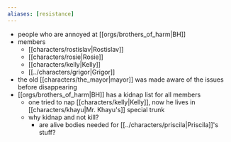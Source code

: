 ```yaml
---
aliases: [resistance]
---
```

- people who are annoyed at [[orgs/brothers_of_harm|BH]]
- members
	- [[characters/rostislav|Rostislav]]
	- [[characters/rosie|Rosie]]
	- [[characters/kelly|Kelly]]
	- [[../characters/grigor|Grigor]]
- the old [[characters/the_mayor|mayor]] was made aware of the issues before disappearing 
- [[orgs/brothers_of_harm|BH]] has a kidnap list for all members
	- one tried to nap [[characters/kelly|Kelly]],  now he lives in [[characters/khayu|Mr. Khayu's]] special trunk
	- why kidnap and not kill?
		- are alive bodies needed for [[../characters/priscila|Priscila]]'s stuff?